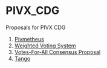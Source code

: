 # PIVX_CDG
Proposals for PIVX CDG

1. [Pivmetheus](./Pivmetheus.md)
2. [Weighted Voting System](./Weighted%20Voting%20System.md)
3. [Votes-For-All Consensus Proposal](./Votes-For-All%20Consensus%20Proposal.md)
4. [Tango](./Tango.md)
